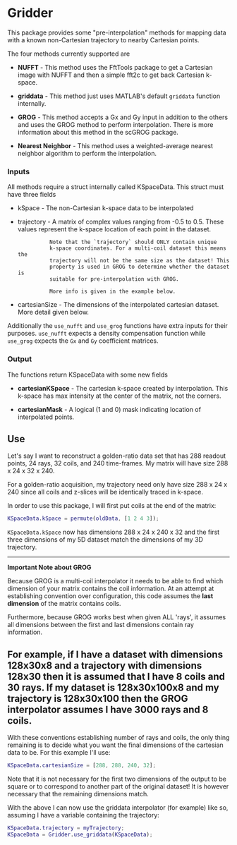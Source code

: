 # Gridder


This package provides some "pre-interpolation" methods for mapping data with a known non-Cartesian trajectory to nearby Cartesian points.

The four methods currently supported are

* **NUFFT** - This method uses the FftTools package to get a Cartesian image with NUFFT and then a simple fft2c to get back Cartesian k-space.

* **griddata** - This method just uses MATLAB's default `griddata` function internally.

* **GROG** - This method accepts a Gx and Gy input in addition to the others and uses the GROG method to perform interpolation. There is more information about this method in the scGROG package.

* **Nearest Neighbor** - This method uses a weighted-average nearest neighbor algorithm to perform the interpolation.

### Inputs

All methods require a struct internally called KSpaceData. This struct must have three fields

* kSpace       - The non-Cartesian k-space data to be interpolated

* trajectory   - A matrix of complex values ranging from -0.5 to 0.5.
                These values represent the k-space location of each
                point in the dataset.

                Note that the `trajectory` should ONLY contain unique
                k-space coordinates. For a multi-coil dataset this means the
                trajectory will not be the same size as the dataset! This
                property is used in GROG to determine whether the dataset is
                suitable for pre-interpolation with GROG.

                More info is given in the example below.

* cartesianSize - The dimensions of the interpolated cartesian dataset.
                  More detail given below.

Additionally the `use_nufft` and `use_grog` functions have extra inputs for their purposes. `use_nufft` expects a density compensation function while `use_grog` expects the `Gx` and `Gy` coefficient matrices.

### Output

The functions return KSpaceData with some new fields

* **cartesianKSpace** - The cartesian k-space created by interpolation. This k-space has max intensity at the center of the matrix, not the corners.

* **cartesianMask** - A logical (1 and 0) mask indicating location of interpolated points.

## Use

Let's say I want to reconstruct a golden-ratio data set that has 288
readout points, 24 rays, 32 coils, and 240 time-frames. My
matrix will have size 288 x 24 x 32 x 240.

For a golden-ratio acquisition, my trajectory need only have size
288 x 24 x 240 since all coils and z-slices will be identically
traced in k-space.

In order to use this package, I will first put coils at
the end of the matrix:

```matlab
KSpaceData.kSpace = permute(oldData, [1 2 4 3]);
```

`KSpaceData.kSpace` now has dimensions 288 x 24 x 240 x 32 and the first three
dimensions of my 5D dataset match the dimensions of my 3D trajectory.

---
**Important Note about GROG**

Because GROG is a multi-coil interpolator it needs to be able to find which
dimension of your matrix contains the coil information. At an attempt at
establishing convention over configuration, this code assumes the **last
dimension** of the matrix contains coils.

Furthermore, because GROG works best when given ALL 'rays', it assumes
all dimensions between the first and last dimensions contain ray information.

For example, if I have a dataset with dimensions 128x30x8 and a trajectory
with dimensions 128x30 then it is assumed that I have 8 coils and 30 rays.
If my dataset is 128x30x100x8 and my trajectory is 128x30x100 then the
GROG interpolator assumes I have 3000 rays and 8 coils.
---

With these conventions establishing number of rays and coils, the only thing remaining is to decide what you want the final dimensions of the cartesian data to be. For this example I'll use:

```matlab
KSpaceData.cartesianSize = [288, 288, 240, 32];
```

Note that it is not necessary for the first two dimensions of the output
to be square or to correspond to another part of the original dataset!
It is however necessary that the remaining dimensions match.

With the above I can now use the griddata interpolator (for example) like so, assuming
I have a variable containing the trajectory:

```matlab
KSpaceData.trajectory = myTrajectory;
KSpaceData = Gridder.use_griddata(KSpaceData);
```
